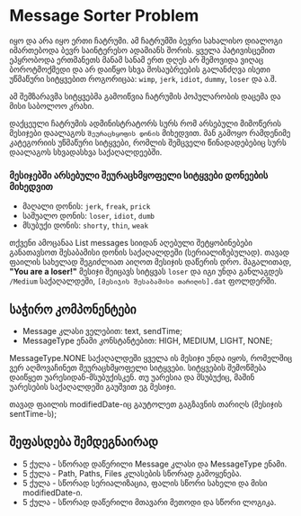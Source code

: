 # Message Sorter Problem
იყო და არა იყო ერთი ჩატრუმი. ამ ჩატრუმში ბევრი სახალისო დიალოგი იმართებოდა 
ბევრ საინტერესო ადამიანს შორის. ყველა პატივისცემით ეპყრობოდა ერთმანეთს მანამ სანამ ერთ დღეს
არ შემოვიდა ვიღაც ბოროტმოქმედი და არ დაიწყო სხვა მოსაუბრეების გალანძღვა ისეთი უწმაწური 
სიტყვებით როგორიცაა: `wimp`, `jerk`, `idiot`, `dummy`, `loser` და ა.შ. 

ამ შემზარავმა სიტყვებმა გამოიწვია ჩატრუმის პოპულარობის დაცემა და მისი საბოლოო კრახი.

დაქცეული ჩატრუმის ადმინისტრატორს სურს რომ არსებული მიმოწერის მესიჯები დაალაგოს 
`შეურაცხყოფის დონის` მიხედვით. მან გამოყო რამდენიმე კატეგორიის უწმაწური სიტყვები, რომლის
შემცველი წინადადებებიც სურს დაალაგოს სხვადასხვა საქაღალდეებში.

### მესიჯებში არსებული შეურაცხმყოფელი სიტყვები დონეების მიხედვით
* მაღალი დონის: `jerk`, `freak`, `prick`
* საშუალო დონის: `loser`, `idiot`, `dumb`
* მსუბუქი დონის: `shorty`, `thin`, `weak`

თქვენი ამოცანაა List<Message> messages სიიდან აღებული შეტყობინებები განათავსოთ შესაბამისი დონის
საქაღალდეში (სერიალიზებულად). თავად ფაილის სახელად შეგიძლიათ აიღოთ მესიჯის დაწერის დრო.
მაგალითად, **"You are a loser!"** მესიჯი შეიცავს სიტყვას `loser` და იგი უნდა განლაგდეს `/Medium` 
საქაღალდეში, `[მესიჯის შესაბამისი თარიღის].dat` ფოლდერში. 

## საჭირო კომპონენტები
* Message კლასი ველებით: text, sendTime;
* MessageType ენამი კონსტანტებით: HIGH, MEDIUM, LIGHT, NONE;

MessageType.NONE საქაღალდეში ყველა ის მესიჯი უნდა იყოს, რომელშიც ვერ აღმოვაჩინეთ შეურაცხმყოფელი
სიტყვები. სიტყვების შემოწმება დაიწყეთ უარესიდან-მსუბუქისკენ. თუ უარესია და მსუბუქიც, მაშინ
უარესების საქაღალდეში გაუშვით ეგ მესიჯი.

თავად ფაილის modifiedDate-იც გაუტოლეთ გაგზავნის თარიღს (მესიჯის sentTime-ს);

## შეფასდება შემდეგნაირად
* 5 ქულა - სწორად დაწერილი Message კლასი და MessageType ენამი.
* 5 ქულა - Path, Paths, Files კლასების სწორად გამოყენება.
* 5 ქულა - სწორად სერიალიზაცია, ფალის სწორი სახელი და მისი modifiedDate-ი.
* 5 ქულა - სწორად დაწერილი მთავარი მეთოდი და სწორი ლოგიკა.